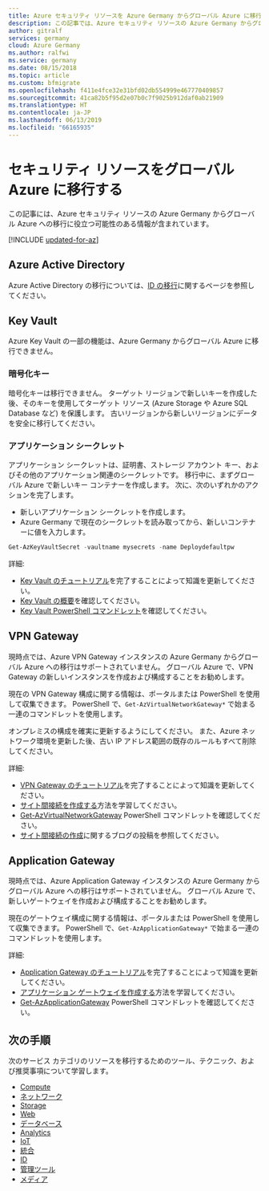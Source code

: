```yaml
---
title: Azure セキュリティ リソースを Azure Germany からグローバル Azure に移行する
description: この記事では、Azure セキュリティ リソースの Azure Germany からグローバル Azure への移行に関する情報を提供します。
author: gitralf
services: germany
cloud: Azure Germany
ms.author: ralfwi
ms.service: germany
ms.date: 08/15/2018
ms.topic: article
ms.custom: bfmigrate
ms.openlocfilehash: f411e4fce32e31bfd02db554999e467770409857
ms.sourcegitcommit: 41ca82b5f95d2e07b0c7f9025b912daf0ab21909
ms.translationtype: HT
ms.contentlocale: ja-JP
ms.lasthandoff: 06/13/2019
ms.locfileid: "66165935"
---
```

# <a name="migrate-security-resources-to-global-azure"></a>セキュリティ リソースをグローバル Azure に移行する

この記事には、Azure セキュリティ リソースの Azure Germany からグローバル Azure への移行に役立つ可能性のある情報が含まれています。

[!INCLUDE [updated-for-az](../../includes/updated-for-az.md)]

## <a name="azure-active-directory"></a>Azure Active Directory

Azure Active Directory の移行については、[ID の移行](./germany-migration-identity.md#azure-active-directory)に関するページを参照してください。

## <a name="key-vault"></a>Key Vault

Azure Key Vault の一部の機能は、Azure Germany からグローバル Azure に移行できません。

### <a name="encryption-keys"></a>暗号化キー

暗号化キーは移行できません。 ターゲット リージョンで新しいキーを作成した後、そのキーを使用してターゲット リソース (Azure Storage や Azure SQL Database など) を保護します。 古いリージョンから新しいリージョンにデータを安全に移行してください。

### <a name="application-secrets"></a>アプリケーション シークレット

アプリケーション シークレットは、証明書、ストレージ アカウント キー、およびその他のアプリケーション関連のシークレットです。 移行中に、まずグローバル Azure で新しいキー コンテナーを作成します。 次に、次のいずれかのアクションを完了します。

- 新しいアプリケーション シークレットを作成します。
- Azure Germany で現在のシークレットを読み取ってから、新しいコンテナーに値を入力します。

```powershell
Get-AzKeyVaultSecret -vaultname mysecrets -name Deploydefaultpw
```

詳細:

- [Key Vault のチュートリアル](https://docs.microsoft.com/azure/key-vault/#step-by-step-tutorials)を完了することによって知識を更新してください。
- [Key Vault の概要](../key-vault/key-vault-overview.md)を確認してください。
- [Key Vault PowerShell コマンドレット](/powershell/module/az.keyvault/)を確認してください。

## <a name="vpn-gateway"></a>VPN Gateway

現時点では、Azure VPN Gateway インスタンスの Azure Germany からグローバル Azure への移行はサポートされていません。 グローバル Azure で、VPN Gateway の新しいインスタンスを作成および構成することをお勧めします。

現在の VPN Gateway 構成に関する情報は、ポータルまたは PowerShell を使用して収集できます。 PowerShell で、`Get-AzVirtualNetworkGateway*` で始まる一連のコマンドレットを使用します。

オンプレミスの構成を確実に更新するようにしてください。 また、Azure ネットワーク環境を更新した後、古い IP アドレス範囲の既存のルールもすべて削除してください。

詳細:

- [VPN Gateway のチュートリアル](https://docs.microsoft.com/azure/vpn-gateway/#step-by-step-tutorials)を完了することによって知識を更新してください。
- [サイト間接続を作成する](../vpn-gateway/vpn-gateway-howto-site-to-site-resource-manager-portal.md)方法を学習してください。
- [Get-AzVirtualNetworkGateway](/powershell/module/az.network/get-azvirtualnetworkgateway) PowerShell コマンドレットを確認してください。
- [サイト間接続の作成](https://blogs.technet.microsoft.com/ralfwi/2017/02/02/connecting-clouds/)に関するブログの投稿を参照してください。
  
## <a name="application-gateway"></a>Application Gateway

現時点では、Azure Application Gateway インスタンスの Azure Germany からグローバル Azure への移行はサポートされていません。 グローバル Azure で、新しいゲートウェイを作成および構成することをお勧めします。

現在のゲートウェイ構成に関する情報は、ポータルまたは PowerShell を使用して収集できます。 PowerShell で、`Get-AzApplicationGateway*` で始まる一連のコマンドレットを使用します。

詳細:

- [Application Gateway のチュートリアル](https://docs.microsoft.com/azure/application-gateway/#step-by-step-tutorials)を完了することによって知識を更新してください。
- [アプリケーション ゲートウェイを作成する](../application-gateway/quick-create-portal.md)方法を学習してください。
- [Get-AzApplicationGateway](/powershell/module/az.network/get-azapplicationgateway) PowerShell コマンドレットを確認してください。

## <a name="next-steps"></a>次の手順

次のサービス カテゴリのリソースを移行するためのツール、テクニック、および推奨事項について学習します。

- [Compute](./germany-migration-compute.md)
- [ネットワーク](./germany-migration-networking.md)
- [Storage](./germany-migration-storage.md)
- [Web](./germany-migration-web.md)
- [データベース](./germany-migration-databases.md)
- [Analytics](./germany-migration-analytics.md)
- [IoT](./germany-migration-iot.md)
- [統合](./germany-migration-integration.md)
- [ID](./germany-migration-identity.md)
- [管理ツール](./germany-migration-management-tools.md)
- [メディア](./germany-migration-media.md)

